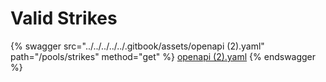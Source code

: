 # Valid Strikes

{% swagger src="../../../../../.gitbook/assets/openapi (2).yaml" path="/pools/strikes" method="get" %}
[openapi (2).yaml](<../../../../../.gitbook/assets/openapi (2).yaml>)
{% endswagger %}
